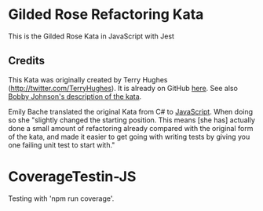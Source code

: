 # Gilded Rose Refactoring Kata
This is the Gilded Rose Kata in JavaScript with Jest

## Credits
This Kata was originally created by Terry Hughes (http://twitter.com/TerryHughes). It is already on GitHub [here](https://github.com/NotMyself/GildedRose). See also [Bobby Johnson's description of the kata](http://iamnotmyself.com/2011/02/13/refactor-this-the-gilded-rose-kata/).

Emily Bache translated the original Kata from C# to [JavaScript](https://github.com/emilybache/GildedRose-Refactoring-Kata/tree/master/js-jest). When doing so she "slightly changed the starting position. This means \[she has\] actually done a small amount of refactoring already compared with the original form of the kata, and made it easier to get going with writing tests by giving you one failing unit test to start with."
# CoverageTestin-JS
Testing with 'npm run coverage'.
